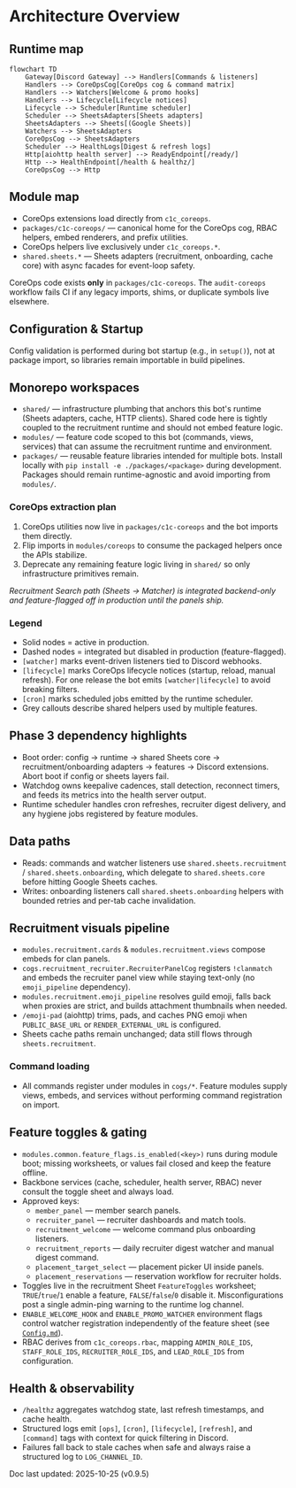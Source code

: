 # Architecture Overview

## Runtime map
```mermaid
flowchart TD
    Gateway[Discord Gateway] --> Handlers[Commands & listeners]
    Handlers --> CoreOpsCog[CoreOps cog & command matrix]
    Handlers --> Watchers[Welcome & promo hooks]
    Handlers --> Lifecycle[Lifecycle notices]
    Lifecycle --> Scheduler[Runtime scheduler]
    Scheduler --> SheetsAdapters[Sheets adapters]
    SheetsAdapters --> Sheets[(Google Sheets)]
    Watchers --> SheetsAdapters
    CoreOpsCog --> SheetsAdapters
    Scheduler --> HealthLogs[Digest & refresh logs]
    Http[aiohttp health server] --> ReadyEndpoint[/ready/]
    Http --> HealthEndpoint[/health & healthz/]
    CoreOpsCog --> Http
```

## Module map
- CoreOps extensions load directly from `c1c_coreops`.
- `packages/c1c-coreops/` — canonical home for the CoreOps cog, RBAC helpers, embed renderers, and prefix utilities.
- CoreOps helpers live exclusively under `c1c_coreops.*`.
- `shared.sheets.*` — Sheets adapters (recruitment, onboarding, cache core) with async
  facades for event-loop safety.

CoreOps code exists **only** in `packages/c1c-coreops`. The `audit-coreops` workflow
fails CI if any legacy imports, shims, or duplicate symbols live elsewhere.

## Configuration & Startup
Config validation is performed during bot startup (e.g., in `setup()`), not at package import, so libraries remain importable in build pipelines.

## Monorepo workspaces
- `shared/` — infrastructure plumbing that anchors this bot's runtime
  (Sheets adapters, cache, HTTP clients). Shared code here is tightly coupled to
  the recruitment runtime and should not embed feature logic.
- `modules/` — feature code scoped to this bot (commands, views, services) that
  can assume the recruitment runtime and environment.
- `packages/` — reusable feature libraries intended for multiple bots. Install
  locally with `pip install -e ./packages/<package>` during development. Packages
  should remain runtime-agnostic and avoid importing from `modules/`.

### CoreOps extraction plan
1. CoreOps utilities now live in `packages/c1c-coreops` and the bot imports them directly.
2. Flip imports in `modules/coreops` to consume the packaged helpers once the
   APIs stabilize.
3. Deprecate any remaining feature logic living in `shared/` so only
   infrastructure primitives remain.

_Recruitment Search path (Sheets → Matcher) is integrated backend-only and feature-flagged
off in production until the panels ship._

### Legend
- Solid nodes = active in production.
- Dashed nodes = integrated but disabled in production (feature-flagged).
- `[watcher]` marks event-driven listeners tied to Discord webhooks.
- `[lifecycle]` marks CoreOps lifecycle notices (startup, reload, manual refresh). For
  one release the bot emits `[watcher|lifecycle]` to avoid breaking filters.
- `[cron]` marks scheduled jobs emitted by the runtime scheduler.
- Grey callouts describe shared helpers used by multiple features.

## Phase 3 dependency highlights
- Boot order: config → runtime → shared Sheets core → recruitment/onboarding adapters →
  features → Discord extensions. Abort boot if config or sheets layers fail.
- Watchdog owns keepalive cadences, stall detection, reconnect timers, and feeds its
  metrics into the health server output.
- Runtime scheduler handles cron refreshes, recruiter digest delivery, and any hygiene
  jobs registered by feature modules.

## Data paths
- Reads: commands and watcher listeners use `shared.sheets.recruitment` /
  `shared.sheets.onboarding`, which delegate to `shared.sheets.core` before
  hitting Google Sheets caches.
- Writes: onboarding listeners call `shared.sheets.onboarding` helpers with bounded retries and
  per-tab cache invalidation.

## Recruitment visuals pipeline
- `modules.recruitment.cards` & `modules.recruitment.views` compose embeds for clan panels.
- `cogs.recruitment_recruiter.RecruiterPanelCog` registers `!clanmatch` and embeds the
  recruiter panel view while staying text-only (no `emoji_pipeline` dependency).
- `modules.recruitment.emoji_pipeline` resolves guild emoji, falls back when proxies are strict,
  and builds attachment thumbnails when needed.
- `/emoji-pad` (aiohttp) trims, pads, and caches PNG emoji when `PUBLIC_BASE_URL` or
  `RENDER_EXTERNAL_URL` is configured.
- Sheets cache paths remain unchanged; data still flows through `sheets.recruitment`.

### Command loading
- All commands register under modules in `cogs/*`. Feature modules supply views, embeds,
  and services without performing command registration on import.

## Feature toggles & gating
- `modules.common.feature_flags.is_enabled(<key>)` runs during module boot; missing worksheets,
  or values fail closed and keep the feature offline.
- Backbone services (cache, scheduler, health server, RBAC) never consult the toggle
  sheet and always load.
- Approved keys:
  - `member_panel` — member search panels.
  - `recruiter_panel` — recruiter dashboards and match tools.
  - `recruitment_welcome` — welcome command plus onboarding listeners.
  - `recruitment_reports` — daily recruiter digest watcher and manual digest command.
  - `placement_target_select` — placement picker UI inside panels.
  - `placement_reservations` — reservation workflow for recruiter holds.
- Toggles live in the recruitment Sheet `FeatureToggles` worksheet; `TRUE`/`true`/`1`
  enable a feature, `FALSE`/`false`/`0` disable it. Misconfigurations post a single admin-ping warning to the runtime log
  channel.
- `ENABLE_WELCOME_HOOK` and `ENABLE_PROMO_WATCHER` environment flags control watcher
  registration independently of the feature sheet (see [`Config.md`](ops/Config.md#environment-keys)).
- RBAC derives from `c1c_coreops.rbac`, mapping `ADMIN_ROLE_IDS`, `STAFF_ROLE_IDS`,
  `RECRUITER_ROLE_IDS`, and `LEAD_ROLE_IDS` from configuration.

## Health & observability
- `/healthz` aggregates watchdog state, last refresh timestamps, and cache health.
- Structured logs emit `[ops]`, `[cron]`, `[lifecycle]`, `[refresh]`, and `[command]` tags
  with context for quick filtering in Discord.
- Failures fall back to stale caches when safe and always raise a structured log to
  `LOG_CHANNEL_ID`.

Doc last updated: 2025-10-25 (v0.9.5)
